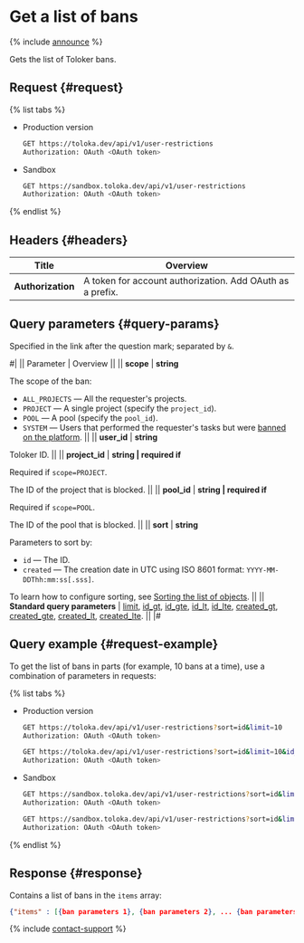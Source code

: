 # Get a list of bans

{% include [announce](../_includes/announce.md) %}

Gets the list of Toloker bans.

## Request {#request}

{% list tabs %}

- Production version

    ```bash
    GET https://toloka.dev/api/v1/user-restrictions
    Authorization: OAuth <OAuth token>
    ```

- Sandbox

    ```bash
    GET https://sandbox.toloka.dev/api/v1/user-restrictions
    Authorization: OAuth <OAuth token>
    ```

{% endlist %}

## Headers {#headers}

Title | Overview
----- | -----
**Authorization** | A token for account authorization. Add OAuth as a prefix.

## Query parameters {#query-params}

Specified in the link after the question mark; separated by `&`.

#|
|| Parameter | Overview ||
|| **scope** | **string**

The scope of the ban:

- `ALL_PROJECTS` — All the requester's projects.
- `PROJECT` — A single project (specify the `project_id`).
- `POOL` — A pool (specify the `pool_id`).
- `SYSTEM` — Users that performed the requester's tasks but were [banned on the platform](../../guide/concepts/ban.md#ban__ban-platform). ||
|| **user_id** | **string**

Toloker ID. ||
|| **project_id** | **string \| required if**

Required if `scope=PROJECT`.

The ID of the project that is blocked. ||
|| **pool_id** | **string \| required if**

Required if `scope=POOL`.

The ID of the pool that is blocked. ||
|| **sort** | **string**

Parameters to sort by:

- `id` — The ID.
- `created` — The creation date in UTC using ISO 8601 format: `YYYY-MM-DDThh:mm:ss[.sss]`.

To learn how to configure sorting, see [Sorting the list of objects](sorting.md). ||
|| **Standard query parameters** | [limit](./standard-query-parameters.md#limit), [id_gt](./standard-query-parameters.md#id_gt), [id_gte](./standard-query-parameters.md#id_gte), [id_lt](./standard-query-parameters.md#id_lt), [id_lte](./standard-query-parameters.md#id_lte), [created_gt](./standard-query-parameters.md#created_gt), [created_gte](./standard-query-parameters.md#created_gte), [created_lt](./standard-query-parameters.md#created_lt), [created_lte](./standard-query-parameters.md#created_lte). ||
|#

## Query example {#request-example}

To get the list of bans in parts (for example, 10 bans at a time), use a combination of parameters in requests:

{% list tabs %}

- Production version

    ```bash
    GET https://toloka.dev/api/v1/user-restrictions?sort=id&limit=10
    Authorization: OAuth <OAuth token>
    ```

    ```bash
    GET https://toloka.dev/api/v1/user-restrictions?sort=id&limit=10&id_gt=<id last ban from the answer to the previous query>
    Authorization: OAuth <OAuth token>
    ```

- Sandbox

    ```bash
    GET https://sandbox.toloka.dev/api/v1/user-restrictions?sort=id&limit=10
    Authorization: OAuth <OAuth token>
    ```

    ```bash
    GET https://sandbox.toloka.dev/api/v1/user-restrictions?sort=id&limit=10&id_gt=<id last ban from the answer to the previous query>
    Authorization: OAuth <OAuth token>
    ```

{% endlist %}

## Response {#response}

Contains a list of bans in the `items` array:

```json
{"items" : [{ban parameters 1}, {ban parameters 2}, ... {ban parameters n}], "has_more": true}
```

{% include [contact-support](../../guide/_includes/contact-support.md) %}